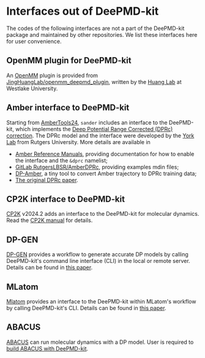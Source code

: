 # Interfaces out of DeePMD-kit

The codes of the following interfaces are not a part of the DeePMD-kit package and maintained by other repositories. We list these interfaces here for user convenience.

## OpenMM plugin for DeePMD-kit

An [OpenMM](https://github.com/openmm/openmm) plugin is provided from [JingHuangLab/openmm_deepmd_plugin](https://github.com/JingHuangLab/openmm_deepmd_plugin), written by the [Huang Lab](http://www.compbiophysics.org/) at Westlake University.

## Amber interface to DeePMD-kit

Starting from [AmberTools24](https://ambermd.org/), `sander` includes an interface to the DeePMD-kit, which implements the [Deep Potential Range Corrected (DPRc) correction](../model/dprc.md).
The DPRc model and the interface were developed by the [York Lab](https://theory.rutgers.edu/) from Rutgers University.
More details are available in

- [Amber Reference Manuals](https://ambermd.org/Manuals.php), providing documentation for how to enable the interface and the `&dprc` namelist;
- [GitLab RutgersLBSR/AmberDPRc](https://gitlab.com/RutgersLBSR/AmberDPRc/), providing examples mdin files;
- [DP-Amber](https://github.com/njzjz/dpamber/), a tiny tool to convert Amber trajectory to DPRc training data;
- [The original DPRc paper](https://doi.org/10.1021/acs.jctc.1c00201).

## CP2K interface to DeePMD-kit

[CP2K](https://github.com/cp2k/cp2k/) v2024.2 adds an interface to the DeePMD-kit for molecular dynamics. Read the [CP2K manual](https://manual.cp2k.org/trunk/methods/machine_learning/deepmd.html#deepmd-kit) for details.

## DP-GEN

[DP-GEN](https://github.com/deepmodeling/dpgen) provides a workflow to generate accurate DP models by calling DeePMD-kit's command line interface (CLI) in the local or remote server. Details can be found in [this paper](https://doi.org/10.1016/j.cpc.2020.107206).

## MLatom

[Mlatom](http://mlatom.com/) provides an interface to the DeePMD-kit within MLatom's workflow by calling DeePMD-kit's CLI. Details can be found in [this paper](https://doi.org/10.1007/s41061-021-00339-5).

## ABACUS

[ABACUS](https://github.com/deepmodeling/abacus-develop/) can run molecular dynamics with a DP model. User is required to [build ABACUS with DeePMD-kit](https://abacus.deepmodeling.com/en/latest/advanced/install.html#build-with-deepmd-kit).
